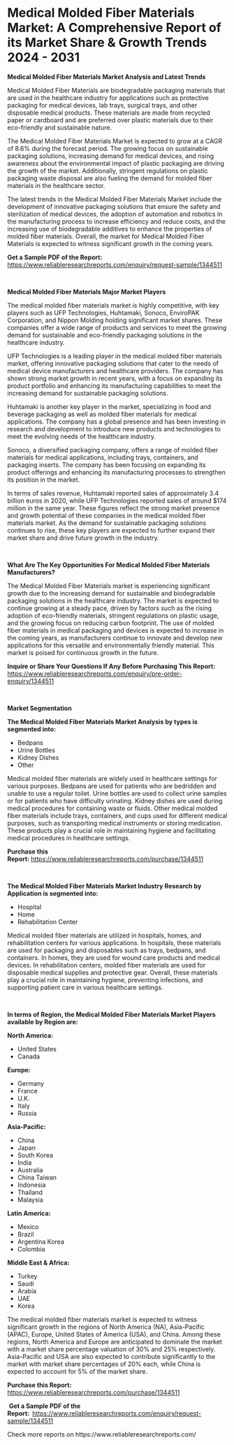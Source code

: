 <p><h1>Medical Molded Fiber Materials Market: A Comprehensive Report of its Market Share & Growth Trends 2024 - 2031</h1></p><p><strong>Medical Molded Fiber Materials Market Analysis and Latest Trends</strong></p>
<p><p>Medical Molded Fiber Materials are biodegradable packaging materials that are used in the healthcare industry for applications such as protective packaging for medical devices, lab trays, surgical trays, and other disposable medical products. These materials are made from recycled paper or cardboard and are preferred over plastic materials due to their eco-friendly and sustainable nature.</p><p>The Medical Molded Fiber Materials Market is expected to grow at a CAGR of 8.6% during the forecast period. The growing focus on sustainable packaging solutions, increasing demand for medical devices, and rising awareness about the environmental impact of plastic packaging are driving the growth of the market. Additionally, stringent regulations on plastic packaging waste disposal are also fueling the demand for molded fiber materials in the healthcare sector.</p><p>The latest trends in the Medical Molded Fiber Materials Market include the development of innovative packaging solutions that ensure the safety and sterilization of medical devices, the adoption of automation and robotics in the manufacturing process to increase efficiency and reduce costs, and the increasing use of biodegradable additives to enhance the properties of molded fiber materials. Overall, the market for Medical Molded Fiber Materials is expected to witness significant growth in the coming years.</p></p>
<p><strong>Get a Sample PDF of the Report:&nbsp;</strong> <a href="https://www.reliableresearchreports.com/enquiry/request-sample/1344511">https://www.reliableresearchreports.com/enquiry/request-sample/1344511</a></p>
<p>&nbsp;</p>
<p><strong>Medical Molded Fiber Materials Major Market Players</strong></p>
<p><p>The medical molded fiber materials market is highly competitive, with key players such as UFP Technologies, Huhtamaki, Sonoco, EnviroPAK Corporation, and Nippon Molding holding significant market shares. These companies offer a wide range of products and services to meet the growing demand for sustainable and eco-friendly packaging solutions in the healthcare industry.</p><p>UFP Technologies is a leading player in the medical molded fiber materials market, offering innovative packaging solutions that cater to the needs of medical device manufacturers and healthcare providers. The company has shown strong market growth in recent years, with a focus on expanding its product portfolio and enhancing its manufacturing capabilities to meet the increasing demand for sustainable packaging solutions.</p><p>Huhtamaki is another key player in the market, specializing in food and beverage packaging as well as molded fiber materials for medical applications. The company has a global presence and has been investing in research and development to introduce new products and technologies to meet the evolving needs of the healthcare industry.</p><p>Sonoco, a diversified packaging company, offers a range of molded fiber materials for medical applications, including trays, containers, and packaging inserts. The company has been focusing on expanding its product offerings and enhancing its manufacturing processes to strengthen its position in the market.</p><p>In terms of sales revenue, Huhtamaki reported sales of approximately 3.4 billion euros in 2020, while UFP Technologies reported sales of around $174 million in the same year. These figures reflect the strong market presence and growth potential of these companies in the medical molded fiber materials market. As the demand for sustainable packaging solutions continues to rise, these key players are expected to further expand their market share and drive future growth in the industry.</p></p>
<p>&nbsp;</p>
<p><strong>What Are The Key Opportunities For Medical Molded Fiber Materials Manufacturers?</strong></p>
<p><p>The Medical Molded Fiber Materials market is experiencing significant growth due to the increasing demand for sustainable and biodegradable packaging solutions in the healthcare industry. The market is expected to continue growing at a steady pace, driven by factors such as the rising adoption of eco-friendly materials, stringent regulations on plastic usage, and the growing focus on reducing carbon footprint. The use of molded fiber materials in medical packaging and devices is expected to increase in the coming years, as manufacturers continue to innovate and develop new applications for this versatile and environmentally friendly material. This market is poised for continuous growth in the future.</p></p>
<p><strong>Inquire or Share Your Questions If Any Before Purchasing This Report:</strong> <a href="https://www.reliableresearchreports.com/enquiry/pre-order-enquiry/1344511">https://www.reliableresearchreports.com/enquiry/pre-order-enquiry/1344511</a></p>
<p>&nbsp;</p>
<p><strong>Market Segmentation</strong></p>
<p><strong>The Medical Molded Fiber Materials Market Analysis by types is segmented into:</strong></p>
<p><ul><li>Bedpans</li><li>Urine Bottles</li><li>Kidney Dishes</li><li>Other</li></ul></p>
<p><p>Medical molded fiber materials are widely used in healthcare settings for various purposes. Bedpans are used for patients who are bedridden and unable to use a regular toilet. Urine bottles are used to collect urine samples or for patients who have difficulty urinating. Kidney dishes are used during medical procedures for containing waste or fluids. Other medical molded fiber materials include trays, containers, and cups used for different medical purposes, such as transporting medical instruments or storing medication. These products play a crucial role in maintaining hygiene and facilitating medical procedures in healthcare settings.</p></p>
<p><strong>Purchase this Report:&nbsp;</strong><a href="https://www.reliableresearchreports.com/purchase/1344511">https://www.reliableresearchreports.com/purchase/1344511</a></p>
<p>&nbsp;</p>
<p><strong>The Medical Molded Fiber Materials Market Industry Research by Application is segmented into:</strong></p>
<p><ul><li>Hospital</li><li>Home</li><li>Rehabilitation Center</li></ul></p>
<p><p>Medical molded fiber materials are utilized in hospitals, homes, and rehabilitation centers for various applications. In hospitals, these materials are used for packaging and disposables such as trays, bedpans, and containers. In homes, they are used for wound care products and medical devices. In rehabilitation centers, molded fiber materials are used for disposable medical supplies and protective gear. Overall, these materials play a crucial role in maintaining hygiene, preventing infections, and supporting patient care in various healthcare settings.</p></p>
<p>&nbsp;</p>
<p><strong>In terms of Region, the Medical Molded Fiber Materials Market Players available by Region are:</strong></p>
<p>
    <p> <strong> North America: </strong>
        <ul>
            <li>United States</li>
            <li>Canada</li>
        </ul>
        </p> 
    <p> <strong> Europe: </strong>
        <ul>
            <li>Germany</li>
            <li>France</li>
            <li>U.K.</li>
            <li>Italy</li>
            <li>Russia</li>
        </ul>
        </p> 
    <p> <strong> Asia-Pacific: </strong>
        <ul>
            <li>China</li>
            <li>Japan</li>
            <li>South Korea</li>
            <li>India</li>
            <li>Australia</li>
            <li>China Taiwan</li>
            <li>Indonesia</li>
            <li>Thailand</li>
            <li>Malaysia</li>
        </ul>
        </p> 
    <p> <strong> Latin America: </strong>
        <ul>
            <li>Mexico</li>
            <li>Brazil</li>
            <li>Argentina Korea</li>
            <li>Colombia</li>
        </ul>
        </p> 
    <p> <strong> Middle East & Africa: </strong>
        <ul>
            <li>Turkey</li>
            <li>Saudi</li>
            <li>Arabia</li>
            <li>UAE</li>
            <li>Korea</li>
        </ul>
    </p>
    </p>
<p><p>The medical molded fiber materials market is expected to witness significant growth in the regions of North America (NA), Asia-Pacific (APAC), Europe, United States of America (USA), and China. Among these regions, North America and Europe are anticipated to dominate the market with a market share percentage valuation of 30% and 25% respectively. Asia-Pacific and USA are also expected to contribute significantly to the market with market share percentages of 20% each, while China is expected to account for 5% of the market share.</p></p>
<p><strong>Purchase this Report: </strong><a href="https://www.reliableresearchreports.com/purchase/1344511">https://www.reliableresearchreports.com/purchase/1344511</a></p>
<p>&nbsp;<strong>Get a Sample PDF of the Report:&nbsp;&nbsp;</strong><a href="https://www.reliableresearchreports.com/enquiry/request-sample/1344511">https://www.reliableresearchreports.com/enquiry/request-sample/1344511</a></p>
<p><strong></strong></p>
<p>Check more reports on https://www.reliableresearchreports.com/</p>